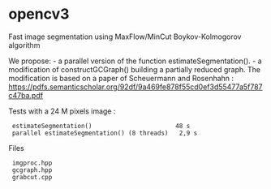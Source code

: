 # opencv3 

Fast image segmentation using MaxFlow/MinCut Boykov-Kolmogorov algorithm 

We propose:
      - a parallel version of the function estimateSegmentation().
      - a modification of constructGCGraph() building a partially reduced graph. The modification is based 
        on a paper of Scheuermann and Rosenhahn : https://pdfs.semanticscholar.org/92df/9a469fe878f55cd0ef3d55477a5f787c47ba.pdf

Tests with a 24 M pixels image :

     estimateSegmentation()                       48 s
     parallel estimateSegmentation() (8 threads)   2,9 s
     
Files 

     imgproc.hpp
     gcgraph.hpp
     grabcut.cpp
